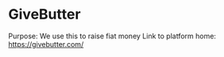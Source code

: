 # GiveButter

Purpose: We use this to raise fiat money
Link to platform home: https://givebutter.com/